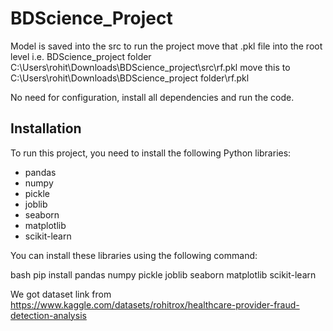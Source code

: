 # BDScience_Project
Model is saved into the src to run the project move that .pkl file into the root level i.e. BDScience_project folder
C:\Users\rohit\Downloads\BDScience_project\src\rf.pkl move this to C:\Users\rohit\Downloads\BDScience_project folder\rf.pkl

No need for configuration, install all dependencies and run the code.

## Installation
To run this project, you need to install the following Python libraries:

- pandas
- numpy
- pickle
- joblib
- seaborn
- matplotlib
- scikit-learn

You can install these libraries using the following command:

bash
pip install pandas numpy pickle joblib seaborn matplotlib scikit-learn

We got dataset link from https://www.kaggle.com/datasets/rohitrox/healthcare-provider-fraud-detection-analysis
